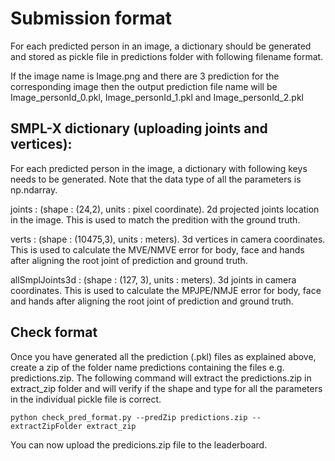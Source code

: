 # Submission format

For each predicted person in an image, a dictionary should be generated and stored as pickle file in predictions folder with following filename format.

If the image name is Image.png and there are 3 prediction for the corresponding image then the output prediction file name will be Image_personId_0.pkl, Image_personId_1.pkl and Image_personId_2.pkl

## SMPL-X dictionary (uploading joints and vertices):
For each predicted person in the image, a dictionary with following keys needs to be generated. Note that the data type of all the parameters is np.ndarray.

joints : (shape : (24,2), units : pixel coordinate). 2d projected joints location in the image. This is used to match the predition with the ground truth.

verts : (shape : (10475,3), units : meters). 3d vertices in camera coordinates. This is used to calculate the MVE/NMVE error for body, face and hands after aligning the root joint of prediction and ground truth.

allSmplJoints3d : (shape : (127, 3), units : meters). 3d joints in camera coordinates. This is used to calculate the MPJPE/NMJE error for body, face and hands after aligning the root joint of prediction and ground truth.

## Check format
Once you have generated all the prediction (.pkl) files as explained above, create a zip of the folder name predictions containing the files e.g. predictions.zip. The following command will extract the predictions.zip in extract_zip folder and will verify if the shape and type for all the parameters in the individual pickle file is correct.
```
python check_pred_format.py --predZip predictions.zip --extractZipFolder extract_zip

```
You can now upload the predicions.zip file to the leaderboard.